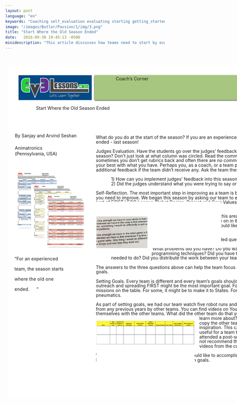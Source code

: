 ```yaml
---
layout: post
language: "en"
keywords: "Coaching self_evaluation evaluating starting getting_started"
image: "/images/Butler/Passion/1/img/3.png"
title: "Start Where the Old Season Ended"
date:   2016-09-30 19:45:13 -0500
minidescription: "This article discusses how teams need to start by evaluating themselves."
---
```

﻿<?xml version="1.0" encoding="utf-8"?>
<html xml:lang="en" lang="en" xmlns="http://www.w3.org/1999/xhtml">
  <head>
    <meta http-equiv="Content-Style-Type" content="text/css" />
    <title>RI0lbDAr</title>
    <link rel="stylesheet" type="text/css" href="/coachcorner/RI0lbDAr/RI0lbDAr.css" />
    <!--[if IE]><script type="text/javascript" src="/coachcorner/RI0lbDAr/excanvas-compiled.js"></script><![endif]-->
    <script type="text/javascript" src="/coachcorner/RI0lbDAr/RI0lbDAr.js"> </script>
  </head>
  <body>
    <div style="margin:1ex;">
      <div style="width:100%">
        <!--<table style="border:0;width:100%;">
          <tbody>
            <tr>
              <td bgcolor="eeeeee" align="right">
                <font face="arial,sans-serif">
                  <b>Page 1</b>
                </font>
              </td>
            </tr>
          </tbody>
        </table>-->
      </div>
      <div style="position:relative;width:612pt;height:792pt;">
        <div style="position:absolute;left:0pt;top:0pt;width:100%;height:100%;clip:rect(0pt,612pt,792pt,0pt);" class="fmt-3"><span class="fmt-10" style="white-space:pre;"><div style="position:absolute;top:95.999pt;left:67pt;z-index:66;letter-spacing:.007em;">Start Where the Old Season Ended</div></span><span class="fmt-9" style="white-space:pre;"><div style="position:absolute;top:452.97pt;left:16pt;z-index:61;letter-spacing:.014em;">“For an experienced </div></span><span class="fmt-9" style="white-space:pre;"><div style="position:absolute;top:476.97pt;left:16pt;z-index:62;">team, the season starts </div></span><span class="fmt-9" style="white-space:pre;"><div style="position:absolute;top:500.97pt;left:16pt;z-index:63;letter-spacing:.019em;">where the old one </div></span><span class="fmt-9" style="white-space:pre;"><div style="position:absolute;top:524.97pt;left:16pt;z-index:64;letter-spacing:.018em;">ended. </div></span><span class="fmt-6" style="white-space:pre;"><div style="position:absolute;top:161.17pt;left:17pt;z-index:57;letter-spacing:.003em;">By Sanjay and Arvind Seshan </div></span><span class="fmt-7" style="white-space:pre;"><div style="position:absolute;top:190.38pt;left:17pt;z-index:59;letter-spacing:.001em;">Animatronics<span class="fmt-8"> </span></div></span><span class="fmt-7" style="white-space:pre;"><div style="position:absolute;top:204.38pt;left:17pt;z-index:60;letter-spacing:-.006em;">(Pennsylvania, USA)</div></span><img style="position:absolute;left:16pt;top:253pt;width:106pt;height:137pt;z-index:68;" src="/coachcorner/RI0lbDAr/e00407ff3d5fd37ba7ca46b284899c2c.png" alt="Image_22_0" /><span class="fmt-9" style="white-space:pre;"><div style="position:absolute;top:524.97pt;left:67.9pt;z-index:65;letter-spacing:.128em;">“</div></span><img style="position:absolute;left:25pt;top:24pt;width:174pt;height:60.0003pt;z-index:2;" src="/coachcorner/RI0lbDAr/34ce081c00d8291c7f76c5dffde88a41.png" alt="Image_8_0" /><img style="position:absolute;left:202.5pt;top:22.4pt;width:387.01pt;height:65.1599pt;z-index:3;" src="/coachcorner/RI0lbDAr/6e47e8984368606f6e063300aba4e4d7.png" alt="Image_10_0" /><span class="fmt-0" style="white-space:pre;"><div style="position:absolute;top:26.24pt;left:256pt;z-index:5;letter-spacing:.005em;">Coach’s Corner</div></span><img style="position:absolute;left:205.5pt;top:23.56pt;width:381pt;height:60pt;z-index:4;" src="/coachcorner/RI0lbDAr/28101f4ded12d4d5997fcf141843fbd9.png" alt="__rendered_path__4" /><span class="fmt-1" style="white-space:pre;"><div style="position:absolute;top:165.09pt;left:209pt;z-index:6;">What do you do at the start of the season? If you are an experienced team, start with where you </div></span><span class="fmt-1" style="white-space:pre;"><div style="position:absolute;top:176.09pt;left:209pt;z-index:8;">ended - last season! </div></span><span class="fmt-2" style="white-space:pre;"><div style="position:absolute;top:198.09pt;left:209pt;z-index:10;letter-spacing:-.001em;">Judges Evaluation<span class="fmt-3">. Have the students go over the judges’ feedback. How did you do last </span></div></span><span style="white-space:pre;"><div style="position:absolute;top:209.09pt;left:209pt;z-index:11;letter-spacing:-.001em;">season? Don’t just look at what column was circled. Read the comments. We know that </div></span><span style="white-space:pre;"><div style="position:absolute;top:220.09pt;left:209pt;z-index:12;">sometimes you don’t get rubrics back and often there are no comments/no useful comments. Do </div></span><span style="white-space:pre;"><div style="position:absolute;top:231.09pt;left:209pt;z-index:13;">your best with what you have. Perhaps you, as a coach, or a team parent could give the students </div></span><span style="white-space:pre;"><div style="position:absolute;top:242.09pt;left:209pt;z-index:14;letter-spacing:-.001em;">additional feedback if the team didn’t receive any. Ask the team these questions: </div></span><span style="white-space:pre;"><div style="position:absolute;top:253.09pt;left:209pt;z-index:16;letter-spacing:-.139em;"> <span class="fmt-4"> </span></div></span><span style="white-space:pre;"><div style="position:absolute;top:264.09pt;left:209pt;z-index:17;"> </div><div style="position:absolute;top:264.09pt;left:245pt;z-index:17;letter-spacing:-.001em;">1) How can you implement judges’ feedback into this season?  </div></span><span style="white-space:pre;"><div style="position:absolute;top:275.09pt;left:209pt;z-index:19;"> </div><div style="position:absolute;top:275.09pt;left:245pt;z-index:19;">2) Did the judges understand what you were trying to say or do?<span class="fmt-2"> </span></div></span><span class="fmt-2" style="white-space:pre;"><div style="position:absolute;top:297.09pt;left:209pt;z-index:21;">Self-Reflection.<span class="fmt-3"> The most important step in improving as a team is being willing to admit that </span></div></span><img style="position:absolute;left:87pt;top:307pt;width:99.0005pt;height:128pt;z-index:71;" src="/coachcorner/RI0lbDAr/36c42dc2189e40046d628deb7a1717a4.png" alt="Image_28_0" /><span style="white-space:pre;"><div style="position:absolute;top:308.09pt;left:209pt;z-index:22;letter-spacing:-.001em;">you need to improve. We began this season by asking our team to evaluate themselves. For each </div></span><span style="white-space:pre;"><div style="position:absolute;top:319.09pt;left:209pt;z-index:23;letter-spacing:-.001em;">part of FIRST LEGO League (Robot Design, Project and Core Values), we asked them to </div></span><img style="position:absolute;left:196pt;top:324pt;width:310pt;height:110pt;z-index:67;" src="/coachcorner/RI0lbDAr/1738ff06e1990e8fbc34ca43e0efe471.png" alt="Image_20_0" /><span style="white-space:pre;"><div style="position:absolute;top:330.09pt;left:209pt;z-index:24;">honestly answer three questions: </div></span><span style="white-space:pre;"><div style="position:absolute;top:341.09pt;left:341pt;z-index:25;"> </div><div style="position:absolute;top:341.09pt;left:353.56pt;z-index:25;"> </div></span><span style="white-space:pre;"><div style="position:absolute;top:352.09pt;left:343pt;z-index:26;">1) What did your team do well in this area? </div></span><span style="white-space:pre;"><div style="position:absolute;top:363.09pt;left:343pt;z-index:27;">2) What could your team improve on in this area? </div></span><span style="white-space:pre;"><div style="position:absolute;top:374.09pt;left:343pt;z-index:28;">3) What is something new you would like to try or learn in this </div></span><span style="white-space:pre;"><div style="position:absolute;top:385.09pt;left:343pt;z-index:30;">area? <span class="fmt-2"> </span></div></span><span style="white-space:pre;"><div style="position:absolute;top:407.09pt;left:343pt;z-index:31;letter-spacing:-.001em;">You can also ask these open-ended questions to help them </div></span><span style="white-space:pre;"><div style="position:absolute;top:418.09pt;left:343pt;z-index:32;">come up with their responses: </div></span><span style="white-space:pre;"><div style="position:absolute;top:429.09pt;left:343pt;z-index:33;">What problems did you have? Do you want to learn any new </div></span><span style="white-space:pre;"><div style="position:absolute;top:440.09pt;left:341pt;z-index:34;">programming techniques? Did you have time to do what you </div></span><span style="white-space:pre;"><div style="position:absolute;top:451.09pt;left:245pt;z-index:35;">needed to do? Did you distribute the work between your teammates? </div></span><span style="white-space:pre;"><div style="position:absolute;top:473.09pt;left:209pt;z-index:36;">The answers to the three questions above can help the team focus on the next step - setting team </div></span><span style="white-space:pre;"><div style="position:absolute;top:484.09pt;left:209pt;z-index:37;">goals. </div></span><span class="fmt-2" style="white-space:pre;"><div style="position:absolute;top:506.09pt;left:209pt;z-index:39;letter-spacing:-.001em;">Setting Goals.<span class="fmt-3"> Every team is different and every team’s goals should be different. For one team, </span></div></span><span style="white-space:pre;"><div style="position:absolute;top:517.09pt;left:209pt;z-index:40;">outreach and spreading FIRST might be the most important goal. For another, completing all the </div></span><span style="white-space:pre;"><div style="position:absolute;top:528.09pt;left:209pt;z-index:41;">missions on the table. For some, it might be to make it to States. For others, it might be to use </div></span><span style="white-space:pre;"><div style="position:absolute;top:539.09pt;left:209pt;z-index:42;letter-spacing:.001em;">pneumatics. </div></span><span style="white-space:pre;"><div style="position:absolute;top:561.09pt;left:209pt;z-index:43;">As part of setting goals, we had our team watch five robot runs and five project presentations </div></span><span style="white-space:pre;"><div style="position:absolute;top:572.09pt;left:209pt;z-index:44;letter-spacing:-.004em;">from any previous years by other teams. You can find videos on YouTube. We had them compare </div></span><span style="white-space:pre;"><div style="position:absolute;top:583.09pt;left:209pt;z-index:45;">themselves with the other teams. What did the other team do that you liked or you would like to </div></span><span style="white-space:pre;"><div style="position:absolute;top:594.09pt;left:454pt;z-index:47;">learn more about? <span class="fmt-5">The goal is not to </span></div></span><img style="position:absolute;left:210pt;top:607pt;width:233pt;height:171pt;z-index:69;" src="/coachcorner/RI0lbDAr/62de4ca85b62d0f37193afa373182f71.png" alt="Image_24_0" /><span class="fmt-5" style="white-space:pre;"><div style="position:absolute;top:605.09pt;left:454pt;z-index:48;">copy the other team, but just for </div></span><span class="fmt-5" style="white-space:pre;"><div style="position:absolute;top:616.09pt;left:454pt;z-index:49;">inspiration. This can be especially </div></span><span class="fmt-5" style="white-space:pre;"><div style="position:absolute;top:627.09pt;left:454pt;z-index:50;">useful for a team that has not </div></span><span class="fmt-5" style="white-space:pre;"><div style="position:absolute;top:638.09pt;left:454pt;z-index:51;letter-spacing:-.002em;">attended a post-season event. We do </div></span><span class="fmt-5" style="white-space:pre;"><div style="position:absolute;top:649.09pt;left:454pt;z-index:52;letter-spacing:-.001em;">not recommend that you watch </div></span><span class="fmt-5" style="white-space:pre;"><div style="position:absolute;top:660.09pt;left:454pt;z-index:53;letter-spacing:-.002em;">videos from the current season. </div></span><span style="white-space:pre;"><div style="position:absolute;top:682.09pt;left:209pt;z-index:54;">We asked our team to think about what they would like to accomplish this season in each area of </div></span><img style="position:absolute;left:0pt;top:0pt;width:612pt;height:792pt;z-index:1;" src="/coachcorner/RI0lbDAr/0b27ea17e3e3b3ba27cc233b8992d2cd.png" alt="__rendered_path__1" /><img style="position:absolute;left:55pt;top:283pt;width:102pt;height:128pt;z-index:70;" src="/coachcorner/RI0lbDAr/9526216c508cc0aa6f9e8a563e8485ce.png" alt="Image_26_0" /><span style="white-space:pre;"><div style="position:absolute;top:693.09pt;left:209pt;z-index:56;">FIRST LEGO League. This was how we set team goals. </div></span></div>
      </div>
    </div>
  </body>
</html>
